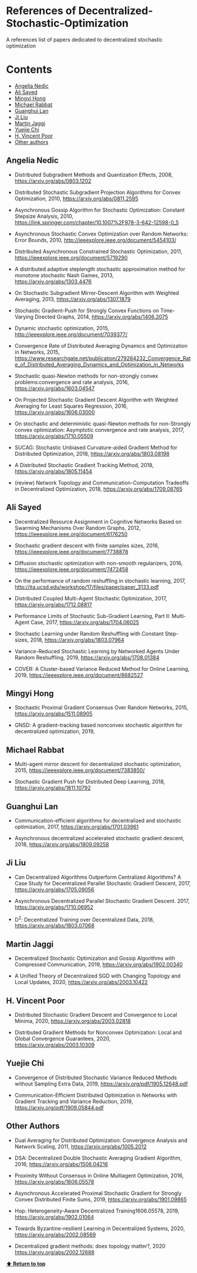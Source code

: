 # References of Decentralized-Stochastic-Optimization 
A references list of papers dedicated to decentralized stochastic optimization

# Contents

 - [Angelia Nedic](#angelia-nedic)
 - [Ali Sayed](#ali-sayed)
 - [Mingyi Hong](#mingyi-hong)
 - [Michael Rabbat](#michael-rabbat)
 - [Guanghui Lan](#guanghui-lan)
 - [Ji Liu](#ji-liu)
 - [Martin Jaggi](#martin-jaggi)
 - [Yuejie Chi](#yuejie-chi)
 - [H. Vincent Poor](#h.vincent-roor)
 - [Other authors](#other-authors)
 

## Angelia Nedic

* Distributed Subgradient Methods and Quantization Effects, 2008, https://arxiv.org/abs/0803.1202

* Distributed Stochastic Subgradient Projection Algorithms for Convex Optimization, 2010,
https://arxiv.org/abs/0811.2595

* Asynchronous Gossip Algorithm for Stochastic Optimization: Constant Stepsize Analysis, 2010, https://link.springer.com/chapter/10.1007%2F978-3-642-12598-0_5

* Asynchronous Stochastic Convex Optimization over Random Networks: Error Bounds, 2010, http://ieeexplore.ieee.org/document/5454103/

* Distributed Asynchronous Constrained Stochastic Optimization, 2011, https://ieeexplore.ieee.org/document/5719290

* A distributed adaptive steplength stochastic approximation method for monotone stochastic Nash Games, 2013, https://arxiv.org/abs/1303.4476

* On Stochastic Subgradient Mirror-Descent Algorithm with Weighted Averaging, 2013, https://arxiv.org/abs/1307.1879

* Stochastic Gradient-Push for Strongly Convex Functions on Time-Varying Directed Graphs, 2014, https://arxiv.org/abs/1406.2075

* Dynamic stochastic optimization, 2015, http://ieeexplore.ieee.org/document/7039377/

* Convergence Rate of Distributed Averaging Dynamics and Optimization in Networks, 2015, https://www.researchgate.net/publication/279284232_Convergence_Rate_of_Distributed_Averaging_Dynamics_and_Optimization_in_Networks

* Stochastic quasi-Newton methods for non-strongly convex problems:convergence and rate analysis, 2016, https://arxiv.org/abs/1603.04547

* On Projected Stochastic Gradient Descent Algorithm with Weighted Averaging for Least Squares Regression, 2016, https://arxiv.org/abs/1606.03000

* On stochastic and deterministic quasi-Newton methods for non-Strongly convex optimization: Asymptotic convergence and rate analysis, 2017, https://arxiv.org/abs/1710.05509

* SUCAG: Stochastic Unbiased Curvature-aided Gradient Method for Distributed Optimization, 2018, https://arxiv.org/abs/1803.08198

* A Distributed Stochastic Gradient Tracking Method, 2018, https://arxiv.org/abs/1805.11454

* (review) Network Topology and Communication-Computation Tradeoffs in Decentralized Optimization, 2018, https://arxiv.org/abs/1709.08765

## Ali Sayed

* Decentralized Resource Assignment in Cognitive Networks Based on Swarming Mechanisms Over Random Graphs, 2012, https://ieeexplore.ieee.org/document/6176250

* Stochastic gradient descent with finite samples sizes, 2016, https://ieeexplore.ieee.org/document/7738878

* Diffusion stochastic optimization with non-smooth regularizers, 2016, https://ieeexplore.ieee.org/document/7472458

* On the performance of random reshuffling in stochastic learning, 2017, http://ita.ucsd.edu/workshop/17/files/paper/paper_3133.pdf

* Distributed Coupled Multi-Agent Stochastic Optimization, 2017, https://arxiv.org/abs/1712.08817

* Performance Limits of Stochastic Sub-Gradient Learning, Part II: Multi-Agent Case, 2017, https://arxiv.org/abs/1704.06025

* Stochastic Learning under Random Reshuffling with Constant Step-sizes, 2018, https://arxiv.org/abs/1803.07964

* Variance-Reduced Stochastic Learning by Networked Agents Under Random Reshuffling, 2019,
https://arxiv.org/abs/1708.01384

* COVER: A Cluster-based Variance Reduced Method for Online Learning, 2019, https://ieeexplore.ieee.org/document/8682527

## Mingyi Hong

* Stochastic Proximal Gradient Consensus Over Random Networks, 2015, https://arxiv.org/abs/1511.08905

* GNSD: A gradient-tracking based nonconvex stochastic algorithm for decentralized optimization, 2019, 

## Michael Rabbat

* Multi-agent mirror descent for decentralized stochastic optimization, 2015,
https://ieeexplore.ieee.org/document/7383850/

* Stochastic Gradient Push for Distributed Deep Learning, 2018, https://arxiv.org/abs/1811.10792

## Guanghui Lan

* Communication-efficient algorithms for decentralized and stochastic optimization, 2017,
https://arxiv.org/abs/1701.03961

* Asynchronous decentralized accelerated stochastic gradient descent, 2018, 
https://arxiv.org/abs/1809.09258

## Ji Liu

* Can Decentralized Algorithms Outperform Centralized Algorithms? A Case Study for Decentralized Parallel Stochastic Gradient Descent, 2017,
https://arxiv.org/abs/1705.09056

* Asynchronous Decentralized Parallel Stochastic Gradient Descent. 2017,
https://arxiv.org/abs/1710.06952

* D<sup>2</sup>: Decentralized Training over Decentralized Data, 2018,
https://arxiv.org/abs/1803.07068

## Martin Jaggi

* Decentralized Stochastic Optimization and Gossip Algorithms with Compressed Communication, 2019,
https://arxiv.org/abs/1902.00340

* A Unified Theory of Decentralized SGD with Changing Topology and Local Updates, 2020,
https://arxiv.org/abs/2003.10422

## H. Vincent Poor

* Distributed Stochastic Gradient Descent and Convergence to Local Minima, 2020, 
https://arxiv.org/abs/2003.02818

* Distributed Gradient Methods for Nonconvex Optimization: Local and Global Convergence Guarantees, 2020, 
https://arxiv.org/abs/2003.10309

## Yuejie Chi

* Convergence of Distributed Stochastic Variance Reduced Methods without Sampling Extra Data, 2019,  https://arxiv.org/pdf/1905.12648.pdf

* Communication-Efficient Distributed Optimization in Networks with Gradient Tracking and Variance Reduction, 2019, https://arxiv.org/pdf/1909.05844.pdf

## Other Authors

* Dual Averaging for Distributed Optimization: Convergence Analysis and Network Scaling, 2011,
https://arxiv.org/abs/1005.2012

* DSA: Decentralized Double Stochastic Averaging Gradient Algorithm, 2016,
https://arxiv.org/abs/1506.04216

* Proximity Without Consensus in Online Multiagent Optimization, 2016,
https://arxiv.org/abs/1606.05578

* Asynchronous Accelerated Proximal Stochastic Gradient for Strongly Convex Distributed Finite Sums, 2019,
https://arxiv.org/abs/1901.09865

* Hop: Heterogeneity-Aware Decentralized Training1606.05578, 2019,
https://arxiv.org/abs/1902.01064

* Towards Byzantine-resilient Learning in Decentralized Systems, 2020,
https://arxiv.org/abs/2002.08569

* Decentralized gradient methods: does topology matter?, 2020
https://arxiv.org/abs/2002.12688

**[⬆ Return to top](#contents)**

